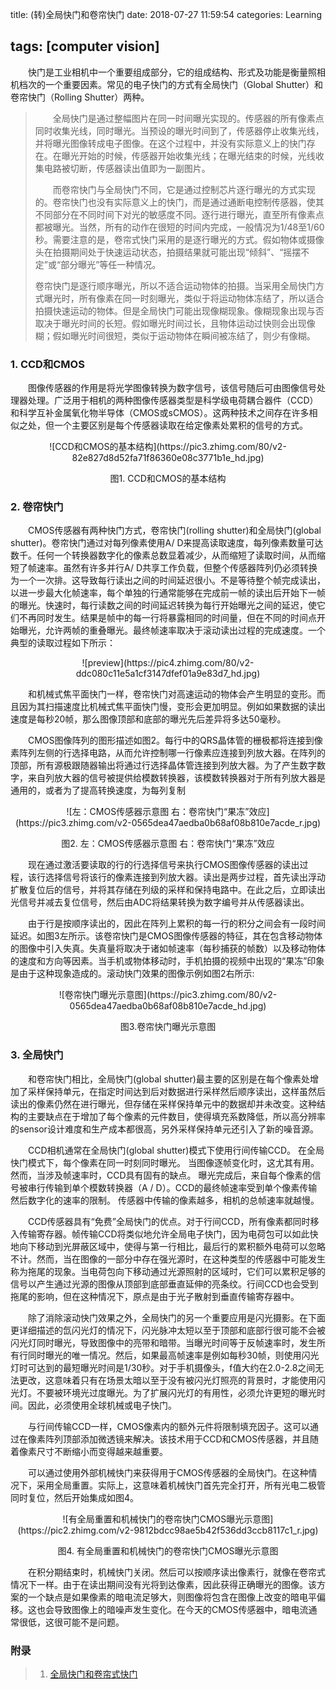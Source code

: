 title: (转)全局快门和卷帘快门
date: 2018-07-27 11:59:54
categories: Learning

tags: [computer vision]
---

　　快门是工业相机中一个重要组成部分，它的组成结构、形式及功能是衡量照相机档次的一个重要因素。常见的电子快门的方式有全局快门（Global Shutter）和卷帘快门（Rolling Shutter）两种。

<!-- more -->

> 　　全局快门是通过整幅图片在同一时间曝光实现的。传感器的所有像素点同时收集光线，同时曝光。当预设的曝光时间到了，传感器停止收集光线，并将曝光图像转成电子图像。在这个过程中，并没有实际意义上的快门存在。在曝光开始的时候，传感器开始收集光线；在曝光结束的时候，光线收集电路被切断，传感器读出值即为一副图片。
>
> 　　而卷帘快门与全局快门不同，它是通过控制芯片逐行曝光的方式实现的。卷帘快门也没有实际意义上的快门，而是通过通断电控制传感器，使其不同部分在不同时间下对光的敏感度不同。逐行进行曝光，直至所有像素点都被曝光。当然，所有的动作在很短的时间内完成，一般情况为1/48至1/60秒。需要注意的是，卷帘式快门采用的是逐行曝光的方式。假如物体或摄像头在拍摄期间处于快速运动状态，拍摄结果就可能出现“倾斜”、“摇摆不定”或“部分曝光”等任一种情况。
>
> ​       卷帘快门是逐行顺序曝光，所以不适合运动物体的拍摄。当采用全局快门方式曝光时，所有像素在同一时刻曝光，类似于将运动物体冻结了，所以适合拍摄快速运动的物体。但是全局快门可能出现像糊现象。像糊现象出现与否取决于曝光时间的长短。假如曝光时间过长，且物体运动过快则会出现像糊；假如曝光时间很短，类似于运动物体在瞬间被冻结了，则少有像糊。

### 1. CCD和CMOS

　　图像传感器的作用是将光学图像转换为数字信号，该信号随后可由图像信号处理器处理。广泛用于相机的两种图像传感器类型是科学级电荷耦合器件（CCD）和科学互补金属氧化物半导体（CMOS或sCMOS）。这两种技术之间存在许多相似之处，但一个主要区别是每个传感器读取在给定像素处累积的信号的方式。

<center>![CCD和CMOS的基本结构](https://pic3.zhimg.com/80/v2-82e827d8d52fa71f86360e08c3771b1e_hd.jpg)</center>
<p align="center">图1. CCD和CMOS的基本结构</p>

### 2. 卷帘快门

　　CMOS传感器有两种快门方式，卷帘快门(rolling shutter)和全局快门(global shutter)。卷帘快门通过对每列像素使用A/ D来提高读取速度，每列像素数量可达数千。任何一个转换器数字化的像素总数显着减少，从而缩短了读取时间，从而缩短了帧速率。虽然有许多并行A/ D共享工作负载，但整个传感器阵列仍必须转换为一个一次排。这导致每行读出之间的时间延迟很小。不是等待整个帧完成读出，以进一步最大化帧速率，每个单独的行通常能够在完成前一帧的读出后开始下一帧的曝光。快速时，每行读数之间的时间延迟转换为每行开始曝光之间的延迟，使它们不再同时发生。结果是帧中的每一行将暴露相同的时间量，但在不同的时间点开始曝光，允许两帧的重叠曝光。最终帧速率取决于滚动读出过程的完成速度。一个典型的读取过程如下所示：

<center>![preview](https://pic4.zhimg.com/80/v2-ddc080c11e5a1cf3147dfef01a9e83d7_hd.jpg)</center>

　　和机械式焦平面快门一样，卷帘快门对高速运动的物体会产生明显的变形。而且因为其扫描速度比机械式焦平面快门慢，变形会更加明显。例如如果数据的读出速度是每秒20帧，那么图像顶部和底部的曝光先后差异将多达50毫秒。

　　CMOS图像阵列的图形描述如图2。每行中的QRS晶体管的栅极都将连接到像素阵列左侧的行选择电路，从而允许控制哪一行像素应连接到列放大器。在阵列的顶部，所有源极跟随器输出将通过行选择晶体管连接到列放大器。为了产生数字数字，来自列放大器的信号被提供给模数转换器，该模数转换器对于所有列放大器是通用的，或者为了提高转换速度，为每列复制

<center>![左：CMOS传感器示意图 右：卷帘快门“果冻”效应](https://pic3.zhimg.com/v2-0565dea47aedba0b68af08b810e7acde_r.jpg)</center>
<p align="center">图2. 左：CMOS传感器示意图 右：卷帘快门“果冻”效应</p>
　　现在通过激活要读取的行的行选择信号来执行CMOS图像传感器的读出过程，该行选择信号将该行的像素连接到列放大器。读出是两步过程，首先读出浮动扩散复位后的信号，并将其存储在列级的采样和保持电路中。在此之后，立即读出光信号并减去复位信号，然后由ADC将结果转换为数字编号并从传感器读出。

　　由于行是按顺序读出的，因此在阵列上累积的每一行的积分之间会有一段时间延迟。如图3左所示。该卷帘快门是CMOS图像传感器的特征，其在包含移动物体的图像中引入失真。失真量将取决于诸如帧速率（每秒捕获的帧数）以及移动物体的速度和方向等因素。当手机或物体移动时，手机拍摄的视频中出现的“果冻”印象是由于这种现象造成的。滚动快门效果的图像示例如图2右所示:

<center>![卷帘快门曝光示意图](https://pic3.zhimg.com/80/v2-0565dea47aedba0b68af08b810e7acde_hd.jpg)</center>
<p align="center">图3.卷帘快门曝光示意图</p>

### 3. 全局快门

　　和卷帘快门相比，全局快门(global shutter)最主要的区别是在每个像素处增加了采样保持单元，在指定时间达到后对数据进行采样然后顺序读出，这样虽然后读出的像素仍然在进行曝光，但存储在采样保持单元中的数据却并未改变。这种结构的主要缺点在于增加了每个像素的元件数目，使得填充系数降低，所以高分辨率的sensor设计难度和生产成本都很高，另外采样保持单元还引入了新的噪音源。

　　CCD相机通常在全局快门(global shutter)模式下使用行间传输CCD。 在全局快门模式下，每个像素在同一时刻同时曝光。 当图像逐帧变化时，这尤其有用。 然而，当涉及帧速率时，CCD具有固有的缺点。 曝光完成后，来自每个像素的信号被串行传输到单个模数转换器（A / D）。CCD的最终帧速率受到单个像素传输然后数字化的速率的限制。 传感器中传输的像素越多，相机的总帧速率就越慢。

　　CCD传感器具有“免费”全局快门的优点。对于行间CCD，所有像素都同时移入传输寄存器。帧传输CCD将类似地允许全局电子快门，因为电荷包可以如此快地向下移动到光屏蔽区域中，使得与第一行相比，最后行的累积额外电荷可以忽略不计。然而，当在图像的一部分中存在强光源时，在这种类型的传感器中可能发生称为拖尾的现象。当电荷包向下移动通过光源照射的区域时，它们可以累积足够的信号以产生通过光源的图像从顶部到底部垂直延伸的亮条纹。行间CCD也会受到拖尾的影响，但在这种情况下，原点是由于光子散射到垂直传输寄存器中。

　　除了消除滚动快门效果之外，全局快门的另一个重要应用是闪光摄影。在下面更详细描述的氙闪光灯的情况下，闪光脉冲太短以至于顶部和底部行很可能不会被闪光灯同时曝光，导致图像中的亮带和暗带。当曝光时间等于反帧速率时，发生所有行同时曝光的唯一情况。然后，如果最高帧速率是例如每秒30帧，则使用闪光灯时可达到的最短曝光时间是1/30秒。对于手机摄像头，f值大约在2.0-2.8之间无法更改，这意味着只有在场景太暗以至于没有被闪光灯照亮的背景时，才能使用闪光灯。不要被环境光过度曝光。为了扩展闪光灯的有用性，必须允许更短的曝光时间。因此，必须使用全球机械或电子快门。

　　与行间传输CCD一样，CMOS像素内的额外元件将限制填充因子。这可以通过在像素阵列顶部添加微透镜来解决。该技术用于CCD和CMOS传感器，并且随着像素尺寸不断缩小而变得越来越重要。

　　可以通过使用外部机械快门来获得用于CMOS传感器的全局快门。在这种情况下，采用全局重置。实际上，这意味着机械快门首先完全打开，所有光电二极管同时复位，然后开始集成如图4。

<center>![有全局重置和机械快门的卷帘快门CMOS曝光示意图](https://pic2.zhimg.com/v2-9812bdcc98ae5b42f536dd3ccb8117c1_r.jpg)</center>
<p align="center">图4. 有全局重置和机械快门的卷帘快门CMOS曝光示意图</p>
　　在积分期结束时，机械快门关闭。然后可以按顺序读出像素行，就像在卷帘式情况下一样。由于在读出期间没有光将到达像素，因此获得正确曝光的图像。该方案的一个缺点是如果像素的暗电流足够大，则图像将包含在图像上改变的暗电平偏移。这也会导致图像上的暗噪声发生变化。在今天的CMOS传感器中，暗电流通常很低，这很可能不是问题。

### 附录

> 1. [全局快门和卷帘式快门](https://zhuanlan.zhihu.com/p/50798074)